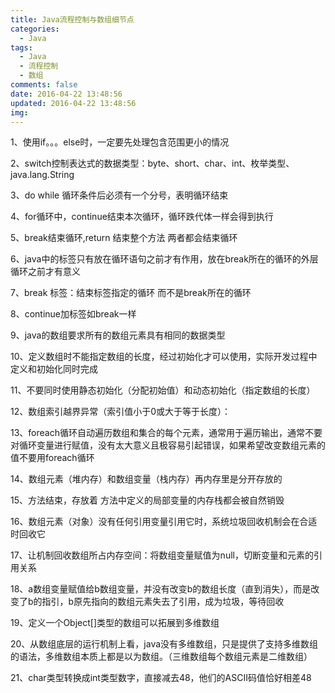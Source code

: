 ```yaml
---
title: Java流程控制与数组细节点
categories:
  - Java
tags:
  - Java
  - 流程控制
  - 数组
comments: false
date: 2016-04-22 13:48:56
updated: 2016-04-22 13:48:56
img:
---
```

1、使用if。。。else时，一定要先处理包含范围更小的情况

2、switch控制表达式的数据类型：byte、short、char、int、枚举类型、java.lang.String​

3、do while 循环条件后必须有一个分号，表明循环结束

4、for循环中，continue结束本次循环，循环跌代体一样会得到执行​

5、break结束循环,return 结束整个方法 两者都会结束循环

6、java中的标签只有放在循环语句之前才有作用，放在break所在的循环的外层循环之前才有意义

7、break 标签：结束标签指定的循环 而不是break所在的循环

​8、continue加标签如break一样

​9、java的数组要求所有的数组元素具有相同的数据类型

10、定义数组时不能指定数组的长度，经过初始化才可以使用，实际开发过程中定义和初始化同时完成

11、不要同时使用静态初始化（分配初始值）和动态初始化（指定数组的长度）

12、​数组索引越界异常（索引值小于0或大于等于长度）：

13、foreach循环自动遍历数组和集合的每个元素，通常用于遍历输出，通常不要对循环变量进行赋值，没有太大意义且极容易引起错误，如果希望改变数组元素的值不要用foreach循环

14、数组元素（堆内存）和数组变量（栈内存）再内存里是分开​存放的

15、方法结束，存放着 方法中定义的局部变量的内存栈都会被自然销毁

16、数组元素（对象）没有任何引用变量引用它时，系统垃圾回收机制会在合适时回收它

17、让机制回收数组所占内存空间：将数组变量赋值为null，切断变量和元素的引用关系​

18、a数组变量赋值给​b数组变量，并没有改变b的数组长度（直到消失），而是改变了b的指引，b原先指向的数组元素失去了引用，成为垃圾，等待回收

​19、定义一个Object[]类型的数组可以拓展到多维数组

20、从数组底层的运行机制上看，java​没有多维数组，只是提供了支持多维数组的语法，多维数组本质上都是以为数组。（三维数组每个数组元素是二维数组）

​21、char类型转换成int类型数字，直接减去48，他们的ASCII码值恰好相差48